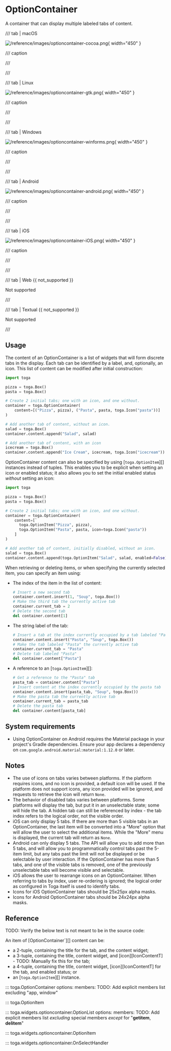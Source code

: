 # OptionContainer

A container that can display multiple labeled tabs of content.

/// tab | macOS

![/reference/images/optioncontainer-cocoa.png](/reference/images/optioncontainer-cocoa.png){ width="450" }

/// caption

///

<!-- TODO: Update alt text -->

///

/// tab | Linux

![/reference/images/optioncontainer-gtk.png](/reference/images/optioncontainer-gtk.png){ width="450" }

/// caption

///

<!-- TODO: Update alt text -->

///

/// tab | Windows

![/reference/images/optioncontainer-winforms.png](/reference/images/optioncontainer-winforms.png){ width="450" }

/// caption

///

<!-- TODO: Update alt text -->

///

/// tab | Android

![/reference/images/optioncontainer-android.png](/reference/images/optioncontainer-android.png){ width="450" }

/// caption

///

<!-- TODO: Update alt text -->

///

/// tab | iOS

![/reference/images/optioncontainer-iOS.png](/reference/images/optioncontainer-iOS.png){ width="450" }

/// caption

///

<!-- TODO: Update alt text -->

///

/// tab | Web {{ not_supported }}

Not supported

///

/// tab | Textual {{ not_supported }}

Not supported

///

## Usage

The content of an OptionContainer is a list of widgets that will form discrete tabs in the display. Each tab can be identified by a label, and, optionally, an icon. This list of content can be modified after initial construction:

```python
import toga

pizza = toga.Box()
pasta = toga.Box()

# Create 2 initial tabs; one with an icon, and one without.
container = toga.OptionContainer(
    content=[("Pizza", pizza), ("Pasta", pasta, toga.Icon("pasta"))]
)

# Add another tab of content, without an icon.
salad = toga.Box()
container.content.append("Salad", salad)

# Add another tab of content, with an icon
icecream = toga.Box()
container.content.append("Ice Cream", icecream, toga.Icon("icecream"))
```

OptionContainer content can also be specified by using [`toga.OptionItem`][] instances instead of tuples. This enables you to be explicit when setting an icon or enabled status; it also allows you to set the initial enabled status *without* setting an icon:

```python
import toga

pizza = toga.Box()
pasta = toga.Box()

# Create 2 initial tabs; one with an icon, and one without.
container = toga.OptionContainer(
    content=[`
      toga.OptionItem("Pizza", pizza),
      toga.OptionItem("Pasta", pasta, icon=toga.Icon("pasta"))
    ]
)

# Add another tab of content, initially disabled, without an icon.
salad = toga.Box()
container.content.append(toga.OptionItem("Salad", salad, enabled=False))
```

When retrieving or deleting items, or when specifying the currently selected item, you can specify an item using:

- The index of the item in the list of content:

  ```python
  # Insert a new second tab
  container.content.insert(1, "Soup", toga.Box())
  # Make the third tab the currently active tab
  container.current_tab = 2
  # Delete the second tab
  del container.content[1]
  ```

- The string label of the tab:

  ```python
  # Insert a tab at the index currently occupied by a tab labeled "Pasta"
  container.content.insert("Pasta", "Soup", toga.Box())
  # Make the tab labeled "Pasta" the currently active tab
  container.current_tab = "Pasta"
  # Delete tab labeled "Pasta"
  del container.content["Pasta"]
  ```

- A reference to an [`toga.OptionItem`][]:

  ```python
  # Get a reference to the "Pasta" tab
  pasta_tab = container.content["Pasta"]
  # Insert content at the index currently occupied by the pasta tab
  container.content.insert(pasta_tab, "Soup", toga.Box())
  # Make the pasta tab the currently active tab
  container.current_tab = pasta_tab
  # Delete the pasta tab
  del container.content[pasta_tab]
  ```

## System requirements

- Using OptionContainer on Android requires the Material package in your project's Gradle dependencies. Ensure your app declares a dependency on `com.google.android.material:material:1.12.0` or later.

## Notes

- The use of icons on tabs varies between platforms. If the platform requires icons, and no icon is provided, a default icon will be used. If the platform does not support icons, any icon provided will be ignored, and requests to retrieve the icon will return `None`.
- The behavior of disabled tabs varies between platforms. Some platforms will display the tab, but put it in an unselectable state; some will hide the tab. A hidden tab can still be referenced by index - the tab index refers to the logical order, not the visible order.
- iOS can only display 5 tabs. If there are more than 5 visible tabs in an OptionContainer, the last item will be converted into a "More" option that will allow the user to select the additional items. While the "More" menu is displayed, the current tab will return as `None`.
- Android can only display 5 tabs. The API will allow you to add more than 5 tabs, and will allow you to programmatically control tabs past the 5-item limit, but any tabs past the limit will not be displayed or be selectable by user interaction. If the OptionContainer has more than 5 tabs, and one of the visible tabs is removed, one of the previously unselectable tabs will become visible and selectable.
- iOS allows the user to rearrange icons on an OptionContainer. When referring to tabs by index, user re-ordering is ignored; the logical order as configured in Toga itself is used to identify tabs.
- Icons for iOS OptionContainer tabs should be 25x25px alpha masks.
- Icons for Android OptionContainer tabs should be 24x24px alpha masks.

## Reference

TODO: Verify the below text is not meant to be in the source code:

An item of [OptionContainer`][] content can be:

- a 2-tuple, containing the title for the tab, and the content widget;
- a 3-tuple, containing the title, content widget, and [icon][IconContentT] - TODO: Manually fix this for the tab;
- a 4-tuple, containing the title, content widget, [icon][IconContentT] for the tab, and enabled status; or
- an [`toga.OptionItem`][] instance.

::: toga.OptionContainer
    options:
        members:
            TODO: Add explicit members list excluding "app, window"

::: toga.OptionItem

::: toga.widgets.optioncontainer.OptionList
    options:
        members:
            TODO: Add explicit members list *excluding* special members *except* for "__getitem__, __delitem__"

::: toga.widgets.optioncontainer.OptionItem

::: toga.widgets.optioncontainer.OnSelectHandler
